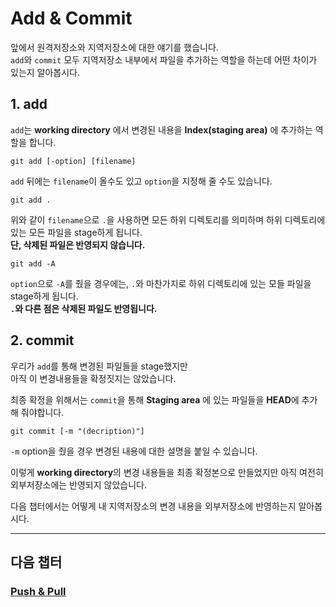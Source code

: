 # Add & Commit
앞에서 원격저장소와 지역저장소에 대한 얘기를 했습니다.  
`add`와 `commit` 모두 지역저장소 내부에서 파일을 추가하는 역할을 하는데 어떤 차이가 있는지 알아봅시다.

## 1. add
`add`는 **working directory** 에서 변경된 내용을 **Index(staging area)** 에 추가하는 역할을 합니다.
```
git add [-option] [filename]
```
`add` 뒤에는 `filename`이 올수도 있고 `option`을 지정해 줄 수도 있습니다.
```
git add .
```
위와 같이 `filename`으로 `.`을 사용하면 모든 하위 디렉토리를 의미하며 하위 디렉토리에 있는 모든 파일을 stage하게 됩니다.  
**단, 삭제된 파일은 반영되지 않습니다.**
```
git add -A
```
`option`으로 `-A`를 줬을 경우에는, `.`와 마찬가지로 하위 디렉토리에 있는 모들 파일을 stage하게 됩니다.  
**`.`와 다른 점은 삭제된 파일도 반영됩니다.**

## 2. commit
우리가 `add`를 통해 변경된 파일들을 stage했지만  
아직 이 변경내용들을 확정짓지는 않았습니다.

최종 확정을 위해서는 `commit`을 통해 **Staging area** 에 있는 파일들을 **HEAD**에 추가해 줘야합니다.

```
git commit [-m "(decription)"]
```
`-m` option을 줬을 경우 변경된 내용에 대한 설명을 붙일 수 있습니다.

이렇게 **working directory**의 변경 내용들을 최종 확정본으로 만들었지만 아직 여전히 외부저장소에는 반영되지 않았습니다.

다음 챕터에서는 어떻게 내 지역저장소의 변경 내용을 외부저장소에 반영하는지 알아봅시다.

---
## 다음 챕터
### [Push & Pull](pushPull.md)